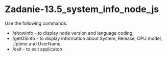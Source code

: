# Zadanie-13.5_system_info_node_js

Use the following commands:
 *  /showinfo - to display node version and language coding,
 *  /getOSinfo - to display information about System, Release, CPU model, Uptime and UserName,
 *  /exit - to exit applicaton
